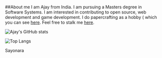 ##About me
I am Ajay from India. I am pursuing a Masters degree in Software Systems. I am interested in contributing to open source, web development and game development. I do papercrafting as a hobby ( which you can see [here](https://instagram.com/rohan_krishibe). Feel free to stalk me [here]().

![Ajay's GitHub stats](https://github-readme-stats.vercel.app/api?username=hajay180505&show_icons=true)

![Top Langs](https://github-readme-stats.vercel.app/api/top-langs/?username=hajay180505&layout=compact&card_width=350)

Sayonara
